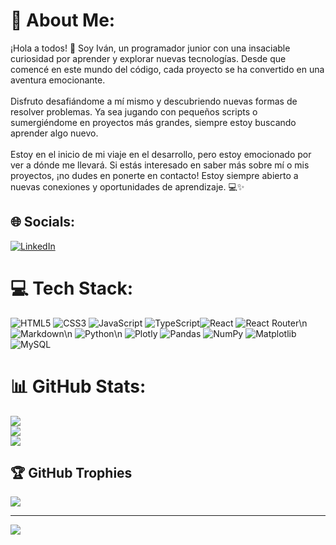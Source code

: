 # 💫 About Me:
¡Hola a todos! 👋 Soy Iván, un programador junior con una insaciable curiosidad por aprender y explorar nuevas tecnologías. Desde que comencé en este mundo del código, cada proyecto se ha convertido en una aventura emocionante.<br><br>Disfruto desafiándome a mí mismo y descubriendo nuevas formas de resolver problemas. Ya sea jugando con pequeños scripts o sumergiéndome en proyectos más grandes, siempre estoy buscando aprender algo nuevo.<br><br>Estoy en el inicio de mi viaje en el desarrollo, pero estoy emocionado por ver a dónde me llevará. Si estás interesado en saber más sobre mí o mis proyectos, ¡no dudes en ponerte en contacto! Estoy siempre abierto a nuevas conexiones y oportunidades de aprendizaje. 💻✨


## 🌐 Socials:
[![LinkedIn](https://img.shields.io/badge/LinkedIn-%230077B5.svg?logo=linkedin&logoColor=white)](https://linkedin.com/in/Iván-fernández-luperena) 

# 💻 Tech Stack:
![HTML5](https://img.shields.io/badge/html5-%23E34F26.svg?style=for-the-badge&logo=html5&logoColor=white) ![CSS3](https://img.shields.io/badge/css3-%231572B6.svg?style=for-the-badge&logo=css3&logoColor=white) ![JavaScript](https://img.shields.io/badge/javascript-%23323330.svg?style=for-the-badge&logo=javascript&logoColor=%23F7DF1E) ![TypeScript](https://img.shields.io/badge/typescript-%23007ACC.svg?style=for-the-badge&logo=typescript&logoColor=white)![React](https://img.shields.io/badge/react-%2320232a.svg?style=for-the-badge&logo=react&logoColor=%2361DAFB) ![React Router](https://img.shields.io/badge/React_Router-CA4245?style=for-the-badge&logo=react-router&logoColor=white)\n
![Markdown](https://img.shields.io/badge/markdown-%23000000.svg?style=for-the-badge&logo=markdown&logoColor=white)\n
![Python](https://img.shields.io/badge/python-3670A0?style=for-the-badge&logo=python&logoColor=ffdd54)\n 
![Plotly](https://img.shields.io/badge/Plotly-%233F4F75.svg?style=for-the-badge&logo=plotly&logoColor=white) ![Pandas](https://img.shields.io/badge/pandas-%23150458.svg?style=for-the-badge&logo=pandas&logoColor=white) ![NumPy](https://img.shields.io/badge/numpy-%23013243.svg?style=for-the-badge&logo=numpy&logoColor=white) ![Matplotlib](https://img.shields.io/badge/Matplotlib-%23ffffff.svg?style=for-the-badge&logo=Matplotlib&logoColor=black)
![MySQL](https://img.shields.io/badge/mysql-%2300000f.svg?style=for-the-badge&logo=mysql&logoColor=white)
# 📊 GitHub Stats:
![](https://github-readme-stats.vercel.app/api?username=ifdezluperena&theme=tokyonight&hide_border=false&include_all_commits=true&count_private=false)<br/>
![](https://github-readme-streak-stats.herokuapp.com/?user=ifdezluperena&theme=tokyonight&hide_border=false)<br/>
![](https://github-readme-stats.vercel.app/api/top-langs/?username=ifdezluperena&theme=tokyonight&hide_border=false&include_all_commits=true&count_private=false&layout=compact)

## 🏆 GitHub Trophies
![](https://github-profile-trophy.vercel.app/?username=ifdezluperena&theme=flat&no-frame=false&no-bg=true&margin-w=4)

---
[![](https://visitcount.itsvg.in/api?id=ifdezluperena&icon=0&color=1)](https://visitcount.itsvg.in)

<!-- Proudly created with GPRM ( https://gprm.itsvg.in ) -->
